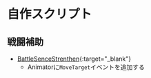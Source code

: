 # 自作スクリプト

## 戦闘補助

- [BattleSenceStrenthen](https://drive.google.com/file/d/1CtoPETZqdCvJuaQ7fubi77lGwpjHTOFW/view?usp=sharing){:target="_blank"}
  - Animatorに`MoveTarget`イベントを追加する

